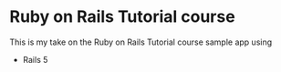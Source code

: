 # Ruby on Rails Tutorial course

This is my take on the Ruby on Rails Tutorial course sample app using

* Rails 5